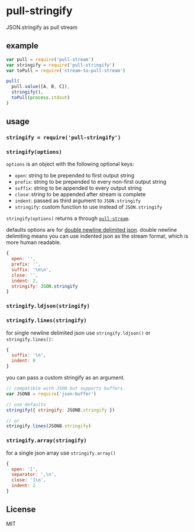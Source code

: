 # pull-stringify

JSON.stringify as pull stream

## example

``` js
var pull = require('pull-stream')
var stringify = require('pull-stringify')
var toPull = require('stream-to-pull-stream')

pull(
  pull.value([A, B, C]),
  stringify(),
  toPull(process.stdout)
)
```

## usage

### `stringify = require('pull-stringify')`

### `stringify(options)`

`options` is an object with the following optional keys:

- `open`: string to be prepended to first output string
- `prefix`: string to be prepended to every non-first output string
- `suffix`: string to be appended to every output string
- `close`: string to be appended after stream is complete
- `indent`: passed as third argument to `JSON.stringify`
- `stringify`: custom function to use instead of `JSON.stringify`

`stringify(options)` returns a through [`pull-stream`](https://pull-stream.github.io).

defaults options are for [double newline delimited json](https://github.com/dominictarr/pull-json-doubleline/blob/master/index.js). double newline delimiting means you can use indented json as the stream format, which is more human readable.

```js
{
  open: '',
  prefix: '',
  suffix: '\n\n',
  close: '',
  indent: 2,
  stringify: JSON.stringify
}
```

### `stringify.ldjson(stringify)`

### `stringify.lines(stringify)`

for single newline delimited json use `stringify.ldjson()` or `stringify.lines()`:

```js
{
  suffix: '\n',
  indent: 0
}
```

you can pass a custom stringify as an argument.

```js
// compatible with JSON but supports buffers.
var JSONB = require('json-buffer')

// use defaults
stringify({ stringify: JSONB.stringify })

// or
stringify.lines(JSONB.stringify)
```


### `stringify.array(stringify)`

for a single json array use `stringify.array()`

```js
{
  open: '[',
  separator: ',\n',
  close: ']\n',
  indent: 2
}
```

## License

MIT
